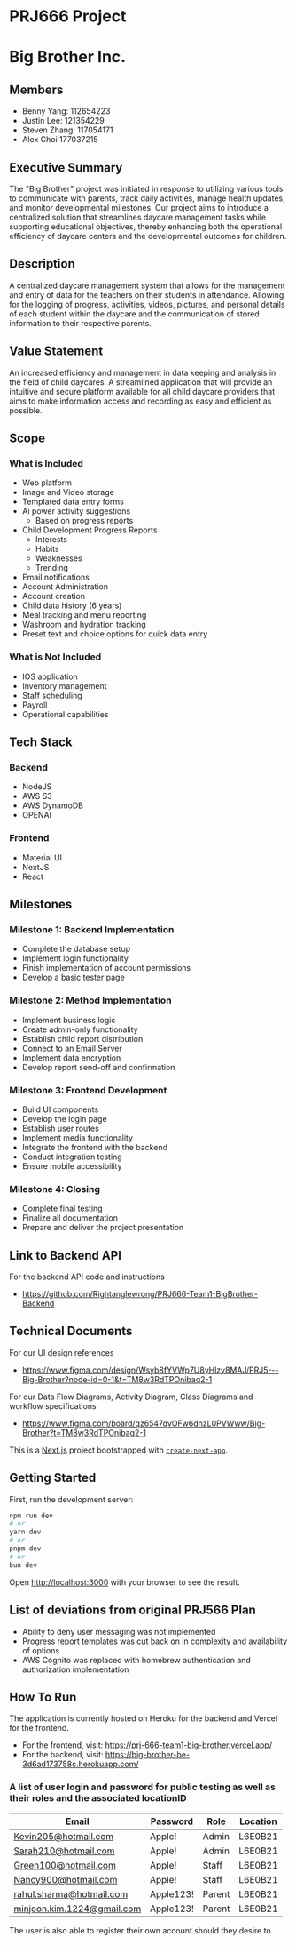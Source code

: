 # PRJ666 Project
# Big Brother Inc.

## Members
* Benny Yang: 112654223
* Justin Lee: 121354229
* Steven Zhang: 117054171
* Alex Choi 177037215

## Executive Summary
  The "Big Brother" project was initiated in response to utilizing various tools to communicate with parents, track daily activities, manage health updates, and monitor developmental milestones. Our project aims to introduce a centralized solution that streamlines daycare management tasks while supporting educational objectives, thereby enhancing both the operational efficiency of daycare centers and the developmental outcomes for children.

## Description
  A centralized daycare management system that allows for the management and entry of data for the teachers on their students in attendance. Allowing for the logging of progress, activities, videos, pictures, and personal details of each student within the daycare and the communication of stored information to their respective parents.

## Value Statement
  An increased efficiency and management in data keeping and analysis in the field of child daycares. A streamlined application that will provide an intuitive and secure platform available for all child daycare providers that aims to make information access and recording as easy and efficient as possible.   

## Scope
### What is Included
* Web platform
* Image and Video storage
* Templated data entry forms
* Ai power activity suggestions
  * Based on progress reports
* Child Development Progress Reports 
  * Interests 
  * Habits
  * Weaknesses 
  * Trending
* Email notifications
* Account Administration
* Account creation
* Child data history (6 years) 
* Meal tracking and menu reporting
* Washroom and hydration tracking 
* Preset text and choice options for quick data entry 
  
### What is Not Included
* IOS application
* Inventory management
* Staff scheduling
* Payroll
* Operational capabilities

## Tech Stack
### Backend
* NodeJS
* AWS S3
* AWS DynamoDB
* OPENAI
### Frontend
* Material UI
* NextJS
* React

## Milestones
### Milestone 1: Backend Implementation
* Complete the database setup
* Implement login functionality
* Finish implementation of account permissions
* Develop a basic tester page
### Milestone 2: Method Implementation
* Implement business logic
* Create admin-only functionality
* Establish child report distribution
* Connect to an Email Server
* Implement data encryption
* Develop report send-off and confirmation
### Milestone 3: Frontend Development
* Build UI components
* Develop the login page
* Establish user routes
* Implement media functionality
* Integrate the frontend with the backend
* Conduct integration testing
* Ensure mobile accessibility
### Milestone 4: Closing
* Complete final testing
* Finalize all documentation
* Prepare and deliver the project presentation

## Link to Backend API
For the backend API code and instructions
* https://github.com/Rightanglewrong/PRJ666-Team1-BigBrother-Backend

## Technical Documents
For our UI design references
* https://www.figma.com/design/Wsyb8fYVWp7U8yHlzy8MAJ/PRJ5---Big-Brother?node-id=0-1&t=TM8w3RdTPOnibaq2-1 
  
For our Data Flow Diagrams, Activity Diagram, Class Diagrams and workflow specifications
* https://www.figma.com/board/qz6547qvOFw6dnzL0PVWww/Big-Brother?t=TM8w3RdTPOnibaq2-1

This is a [Next.js](https://nextjs.org) project bootstrapped with [`create-next-app`](https://nextjs.org/docs/app/api-reference/cli/create-next-app).

## Getting Started
First, run the development server:

```bash
npm run dev
# or
yarn dev
# or
pnpm dev
# or
bun dev
```
Open [http://localhost:3000](http://localhost:3000) with your browser to see the result.

## List of deviations from original PRJ566 Plan
* Ability to deny user messaging was not implemented
* Progress report templates was cut back on in complexity and availability of options
* AWS Cognito was replaced with homebrew authentication and authorization implementation

## How To Run
The application is currently hosted on Heroku for the backend and Vercel for the frontend.
* For the frontend, visit: https://prj-666-team1-big-brother.vercel.app/ 
* For the backend, visit: https://big-brother-be-3d6ad173758c.herokuapp.com/
  
### A list of user login and password for public testing as well as their roles and the associated locationID

| Email                      | Password   | Role   | Location |
|----------------------------|------------|--------|----------|
| Kevin205@hotmail.com       | Apple!     | Admin  | L6E0B21  |
| Sarah210@hotmail.com       | Apple!     | Admin  | L6E0B21  |
| Green100@hotmail.com       | Apple!     | Staff  | L6E0B21  |
| Nancy900@hotmail.com       | Apple!     | Staff  | L6E0B21  |
| rahul.sharma@hotmail.com   | Apple123!  | Parent | L6E0B21  |
| minjoon.kim.1224@gmail.com | Apple123!  | Parent | L6E0B21  |

The user is also able to register their own account should they desire to. 
